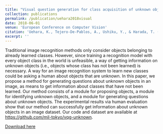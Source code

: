 ```yaml
---
title: "Visual question generation for class acquisition of unknown objects"
collection: publications
permalink: /publication/uehara2018visual
date: 2018-06-01
venue: 'European Conference on Computer Vision'
citation: 'Uehara, K., Tejero-De-Pablos, A., Ushiku, Y., & Harada, T. (2018). Visual question generation for class acquisition of unknown objects. In Proceedings of the European conference on computer vision (ECCV) (pp. 481-496).'
excerpt: ''
---
```

Traditional image recognition methods only consider objects belonging to already learned classes. However, since training a recognition model with every object class in the world is unfeasible, a way of getting information on unknown objects (i.e., objects whose class has not been learned) is necessary. A way for an image recognition system to learn new classes could be asking a human about objects that are unknown. In this paper, we propose a method for generating questions about unknown objects in an image, as means to get information about classes that have not been learned. Our method consists of a module for proposing objects, a module for identifying unknown objects, and a module for generating questions about unknown objects. The experimental results via human evaluation show that our method can successfully get information about unknown objects in an image dataset. Our code and dataset are available at https://github.com/mil-tokyo/vqg-unknown.

[Download here](https://openaccess.thecvf.com/content_ECCV_2018/papers/Kohei_Uehara_Visual_Question_Generation_ECCV_2018_paper.pdf)